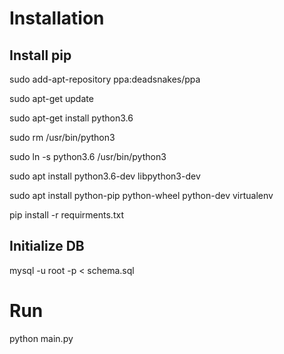 # Installation
## Install pip

sudo add-apt-repository ppa:deadsnakes/ppa

sudo apt-get update

sudo apt-get install python3.6

sudo rm /usr/bin/python3

sudo ln -s python3.6 /usr/bin/python3

sudo apt install python3.6-dev libpython3-dev

sudo apt install python-pip python-wheel python-dev virtualenv

pip install -r requirments.txt

## Initialize DB

mysql -u root -p < schema.sql

# Run

python main.py
